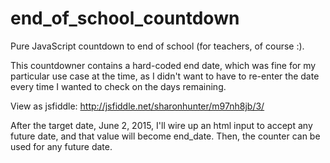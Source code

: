 # end_of_school_countdown

Pure JavaScript countdown to end of school (for teachers, of course :).

This countdowner contains a hard-coded end date, which was fine for my particular use case at the time, 
as I didn't want to have to re-enter the date every time I wanted to check on the days remaining. 

View as jsfiddle: http://jsfiddle.net/sharonhunter/m97nh8jb/3/

After the target date, June 2, 2015, I'll wire up an html input to accept any future date, and that value will become end_date.
Then, the counter can be used for any future date. 

